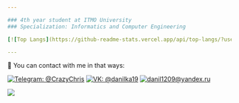 ```yaml
---

### 4th year student at ITMO University
### Specialization: Informatics and Computer Engineering

[![Top Langs](https://github-readme-stats.vercel.app/api/top-langs/?username=CrazyChris3310&layout=compact)](https://github.com/anuraghazra/github-readme-stats)

---
```


:love_letter: You can contact with me in that ways:

[![Telegram: @CrazyChris](https://img.shields.io/badge/Telegram-2CA5E0?style=for-the-badge&logo=telegram&logoColor=white&link=https://t.me/CrazyChris)](https://t.me/CrazyChris)
[![VK: @danilka19](https://camo.githubusercontent.com/ed2135313b8d5f71d9c7bdaff09e4906315a02fb0560c57a1c331e960d814ffc/68747470733a2f2f696d672e736869656c64732e696f2f7374617469632f76313f7374796c653d666f722d7468652d6261646765266d6573736167653d564b26636f6c6f723d303037374646266c6f676f3d564b266c6f676f436f6c6f723d464646464646266c6162656c3d)](https://vk.com/danilka19)
[![danil1209@yandex.ru](https://img.shields.io/badge/Gmail-D14836?style=for-the-badge&logo=gmail&logoColor=white&link=mailto:danil1209@yandex.ru)](mailto:danil1209@yandex.ru)


![](https://komarev.com/ghpvc/?username=CrazyChris3310&color=AA336A)
